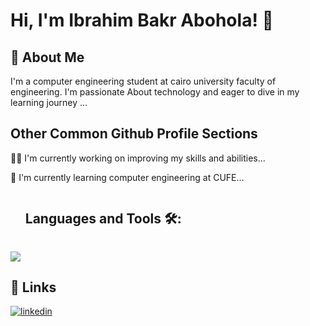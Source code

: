 
# Hi, I'm Ibrahim Bakr Abohola! 👋


## 🚀 About Me
I'm a computer engineering student at cairo university faculty of engineering. I'm passionate About technology and eager to dive in my learning journey  ...


## Other Common Github Profile Sections
👩‍💻 I'm currently working on improving my skills and abilities...

🧠 I'm currently learning computer engineering at CUFE...





<div id="user-content-toc">
  <ul align="left">
    <summary><h2 style="display: inline-block">Languages and Tools 🛠:</h2></summary>
  </ul>
</div>
<!--tech stack icons-->
<p align="left">
  <a href="https://skillicons.dev">
    <img src="https://skillicons.dev/icons?i=c,cpp,cs,py,html,css,js,dotnet,git,github,&perline=14" />
  </a>
</p>


## 🔗 Links

[![linkedin](https://img.shields.io/badge/linkedin-0A66C2?style=for-the-badge&logo=linkedin&logoColor=white)](https://www.linkedin.com/in/ibrahim-abohola-024106290)

  
